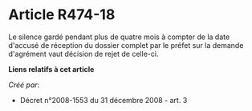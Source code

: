 # Article R474-18

Le silence gardé pendant plus de quatre mois à compter de la date d'accusé de réception du dossier complet par le préfet sur
la demande d'agrément vaut décision de rejet de celle-ci.

**Liens relatifs à cet article**

_Créé par_:

  - Décret n°2008-1553 du 31 décembre 2008 - art. 3
